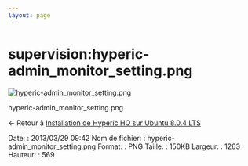 ```yaml
---
layout: page
---
```


supervision:hyperic-admin\_monitor\_setting.png
===============================================

[![hyperic-admin\_monitor\_setting.png](..//assets/media/supervision/hyperic-admin_monitor_setting.png@cache=&w=900&h=405 "hyperic-admin_monitor_setting.png")](..//assets/media/supervision/hyperic-admin_monitor_setting.png@cache= "Afficher le fichier original")

hyperic-admin\_monitor\_setting.png

← Retour à [Installation de Hyperic HQ sur Ubuntu 8.0.4
LTS](../../various/hyperic-ubuntu-install.html "various:hyperic-ubuntu-install")

Date:
:   2013/03/29 09:42
Nom de fichier:
:   hyperic-admin\_monitor\_setting.png
Format:
:   PNG
Taille:
:   150KB
Largeur:
:   1263
Hauteur:
:   569

